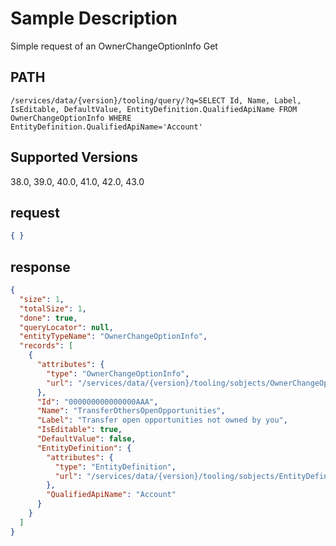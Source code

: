 # Sample Description
Simple request of an OwnerChangeOptionInfo Get

## PATH
```
/services/data/{version}/tooling/query/?q=SELECT Id, Name, Label, IsEditable, DefaultValue, EntityDefinition.QualifiedApiName FROM OwnerChangeOptionInfo WHERE EntityDefinition.QualifiedApiName='Account'
```
## Supported Versions
38.0, 39.0, 40.0, 41.0, 42.0, 43.0

## request
 ```json
 { }

```
## response
```json
{
  "size": 1,
  "totalSize": 1,
  "done": true,
  "queryLocator": null,
  "entityTypeName": "OwnerChangeOptionInfo",
  "records": [
    {
      "attributes": {
        "type": "OwnerChangeOptionInfo",
        "url": "/services/data/{version}/tooling/sobjects/OwnerChangeOptionInfo/Account.TransferOthersOpenOpportunities"
      },
      "Id": "000000000000000AAA",
      "Name": "TransferOthersOpenOpportunities",
      "Label": "Transfer open opportunities not owned by you",
      "IsEditable": true,
      "DefaultValue": false,
      "EntityDefinition": {
        "attributes": {
          "type": "EntityDefinition",
          "url": "/services/data/{version}/tooling/sobjects/EntityDefinition/Account"
        },
        "QualifiedApiName": "Account"
      }
    }
  ]
}
```
